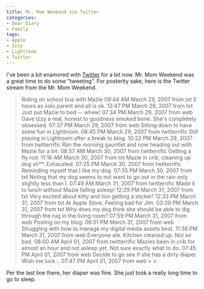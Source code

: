 ```yaml
---
title: Mr. Mom Weekend via Twitter
categories:
- Dear Diary
- Family
tags:
- Apple
- Izzy
- Lightroom
- Twitter
---
```


I've been a bit enamored with [Twitter](http://twitter.com/) for a bit now. Mr. Mom Weekend was a great time to do some "tweeting". For posterity sake, here is the Twitter stream from the Mr. Mom Weekend.


<blockquote>Riding on school bus with Mazie 09:44 AM March 29, 2007 from txt
5 hours as solo parent and all is ok. 12:47 PM March 29, 2007 from txt
Just put Mazie to bed -- whew! 07:34 PM March 29, 2007 from web
Gave Izzy a real, honest to goodness smoked bone. She's completely obsessed. 07:37 PM March 29, 2007 from web
Sitting down to have some fun in Lightroom. 08:45 PM March 29, 2007 from twitterrific
Still playing in Lightroom after a break to blog. 10:22 PM March 29, 2007 from twitterrific
Ran the morning gauntlet and now heading out with Mazie for a bit. 08:57 AM March 30, 2007 from twitterrific
Getting a fly rod. 11:16 AM March 30, 2007 from txt
Mazie in crib, cleaning up dog sh**. Exhausted. 07:25 PM March 30, 2007 from twitterrific
Reminding myself that I like my dog.  07:35 PM March 30, 2007  from txt
Noting that my dog seems to not want to go out in the rain only slightly less than I. 07:49 AM March 31, 2007 from twitterrific
Made it to lunch without Mazie falling asleep! 12:29 PM March 31, 2007 from txt
Very excited about kitty and lion getting a sticker! 12:33 PM March 31, 2007 from txt
At Apple Store. Feeling bad for Jim. 03:39 PM March 31, 2007 from txt
Why does my dog think she should be able to dig through the rug in the living room? 07:59 PM March 31, 2007 from web
Posting on my blog. 08:51 PM March 31, 2007 from web
Struggling with how to manage my digital media assets best. 11:36 PM March 31, 2007 from web
Everyone ate. Kitchen cleaned up. Not so bad. 08:00 AM April 01, 2007 from twitterrific
Mazies been in crib for almost an hour and not asleep yet. Not sure exactly what to do. 07:45 PM April 01, 2007 from web
Decide to go see if she has a dirty diaper. Wish me luck...  07:47 PM April 01, 2007  from web
> 
> </blockquote>

Per the last line there, her diaper was fine. She just took a really long time to go to sleep.
